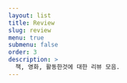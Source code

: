 ```yaml
---
layout: list
title: Review
slug: review
menu: true
submenu: false
order: 3
description: >
  책, 영화, 활동한것에 대한 리뷰 모음.
---
```

